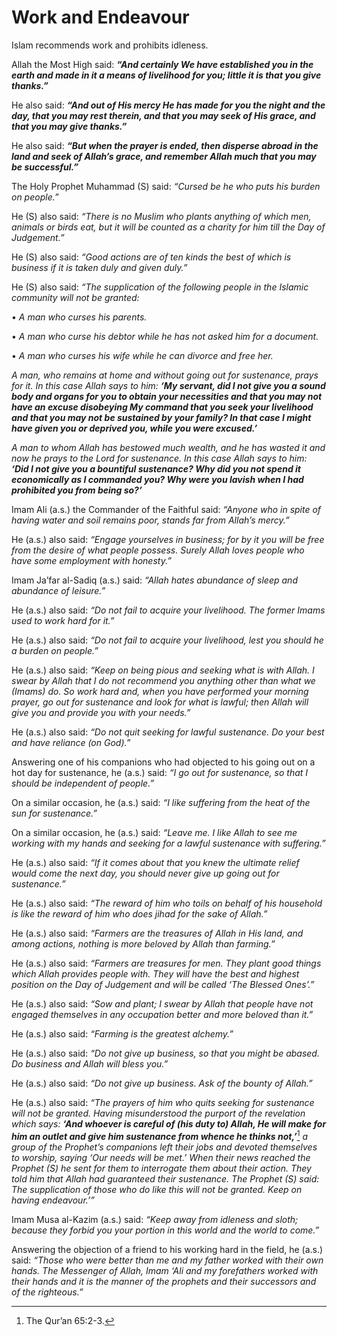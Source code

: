 Work and Endeavour
==================

Islam recommends work and prohibits idleness.

Allah the Most High said: ***“And certainly We have established you in
the earth and made in it a means of livelihood for you; little it is
that you give thanks.”***

He also said: ***“And out of His mercy He has made for you the night and
the day, that you may rest therein, and that you may seek of His grace,
and that you may give thanks.”***

He also said: ***“But when the prayer is ended, then disperse abroad in
the land and seek of Allah’s grace, and remember Allah much that you may
be successful.”***

The Holy Prophet Muhammad (S) said: *“Cursed be he who puts his burden
on people.”*

He (S) also said: *“There is no Muslim who plants anything of which men,
animals or birds eat, but it will be counted as a charity for him till
the Day of Judgement.”*

He (S) also said: *“Good actions are of ten kinds the best of which is
business if it is taken duly and given duly.”*

He (S) also said: *“The supplication of the following people in the
Islamic community will not be granted:*

• *A man who curses his parents.*

• *A man who curse his debtor while he has not asked him for a
document.*

• *A man who curses his wife while he can divorce and free her.*

*A man, who remains at home and without going out for sustenance, prays
for it. In this case Allah says to him:* ***‘My servant, did I not give
you a sound body and organs for you to obtain your necessities and that
you may not have an excuse disobeying My command that you seek your
livelihood and that you may not be sustained by your family? In that
case I might have given you or deprived you, while you were excused.’***

*A man to whom Allah has bestowed much wealth, and he has wasted it and
now he prays to the Lord for sustenance. In this case Allah says to
him:* ***‘Did I not give you a bountiful sustenance? Why did you not
spend it economically as I commanded you? Why were you lavish when I had
prohibited you from being so?’***

Imam Ali (a.s.) the Commander of the Faithful said: *“Anyone who in
spite of having water and soil remains poor, stands far from Allah’s
mercy.”*

He (a.s.) also said: *“Engage yourselves in business; for by it you will
be free from the desire of what people possess. Surely Allah loves
people who have some employment with honesty.”*

Imam Ja’far al-Sadiq (a.s.) said: *“Allah hates abundance of sleep and
abundance of leisure.”*

He (a.s.) also said: *“Do not fail to acquire your livelihood. The
former Imams used to work hard for it.”*

He (a.s.) also said: *“Do not fail to acquire your livelihood, lest you
should he a burden on people.”*

He (a.s.) also said: *“Keep on being pious and seeking what is with
Allah. I swear by Allah that I do not recommend you anything other than
what we (Imams) do. So work hard and, when you have performed your
morning prayer, go out for sustenance and look for what is lawful; then
Allah will give you and provide you with your needs.”*

He (a.s.) also said: *“Do not quit seeking for lawful sustenance. Do
your best and have reliance (on God).”*

Answering one of his companions who had objected to his going out on a
hot day for sustenance, he (a.s.) said: *“I go out for sustenance, so
that I should be independent of people.”*

On a similar occasion, he (a.s.) said: *“I like suffering from the heat
of the sun for sustenance.”*

On a similar occasion, he (a.s.) said: *“Leave me. I like Allah to see
me working with my hands and seeking for a lawful sustenance with
suffering.”*

He (a.s.) also said: *“If it comes about that you knew the ultimate
relief would come the next day, you should never give up going out for
sustenance.”*

He (a.s.) also said: *“The reward of him who toils on behalf of his
household is like the reward of him who does jihad for the sake of
Allah.”*

He (a.s.) also said: *“Farmers are the treasures of Allah in His land,
and among actions, nothing is more beloved by Allah than farming.”*

He (a.s.) also said: *“Farmers are treasures for men. They plant good
things which Allah provides people with. They will have the best and
highest position on the Day of Judgement and will be called ‘The Blessed
Ones’.”*

He (a.s.) also said: *“Sow and plant; I swear by Allah that people have
not engaged themselves in any occupation better and more beloved than
it.”*

He (a.s.) also said: *“Farming is the greatest alchemy.”*

He (a.s.) also said: *“Do not give up business, so that you might be
abased. Do business and Allah will bless you.”*

He (a.s.) also said: *“Do not give up business. Ask of the bounty of
Allah.”*

He (a.s.) also said: *“The prayers of him who quits seeking for
sustenance will not be granted. Having misunderstood the purport of the
revelation which says:* ***‘And whoever is careful of (his duty to)
Allah, He will make for him an outlet and give him sustenance from
whence he thinks not,’***[^1] *a group of the Prophet’s companions left
their jobs and devoted themselves to worship, saying ‘Our needs will be
met.’ When their news reached the Prophet (S) he sent for them to
interrogate them about their action. They told him that Allah had
guaranteed their sustenance. The Prophet (S) said: The supplication of
those who do like this will not be granted. Keep on having endeavour.’”*

Imam Musa al-Kazim (a.s.) said: *“Keep away from idleness and sloth;
because they forbid you your portion in this world and the world to
come.”*

Answering the objection of a friend to his working hard in the field, he
(a.s.) said: *“Those who were better than me and my father worked with
their own hands. The Messenger of Allah, Imam ‘Ali and my forefathers
worked with their hands and it is the manner of the prophets and their
successors and of the righteous.”*

[^1]: The Qur’an 65:2-3.


